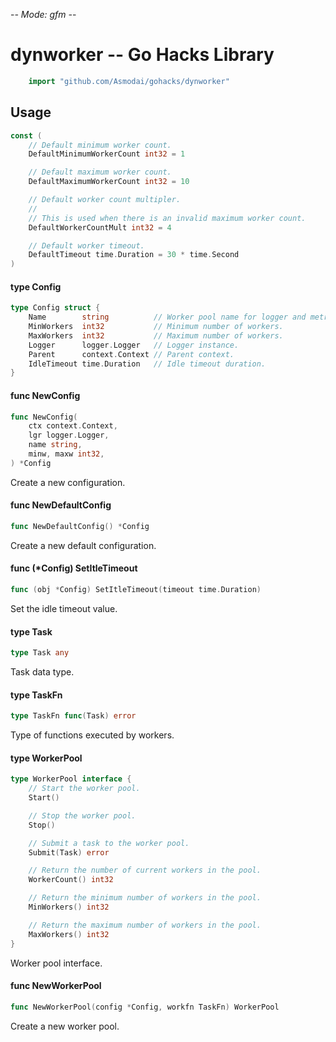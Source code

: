 -*- Mode: gfm -*-

# dynworker -- Go Hacks Library

```go
    import "github.com/Asmodai/gohacks/dynworker"
```

## Usage

```go
const (
	// Default minimum worker count.
	DefaultMinimumWorkerCount int32 = 1

	// Default maximum worker count.
	DefaultMaximumWorkerCount int32 = 10

	// Default worker count multipler.
	//
	// This is used when there is an invalid maximum worker count.
	DefaultWorkerCountMult int32 = 4

	// Default worker timeout.
	DefaultTimeout time.Duration = 30 * time.Second
)
```

#### type Config

```go
type Config struct {
	Name        string          // Worker pool name for logger and metrics.
	MinWorkers  int32           // Minimum number of workers.
	MaxWorkers  int32           // Maximum number of workers.
	Logger      logger.Logger   // Logger instance.
	Parent      context.Context // Parent context.
	IdleTimeout time.Duration   // Idle timeout duration.
}
```


#### func  NewConfig

```go
func NewConfig(
	ctx context.Context,
	lgr logger.Logger,
	name string,
	minw, maxw int32,
) *Config
```
Create a new configuration.

#### func  NewDefaultConfig

```go
func NewDefaultConfig() *Config
```
Create a new default configuration.

#### func (*Config) SetItleTimeout

```go
func (obj *Config) SetItleTimeout(timeout time.Duration)
```
Set the idle timeout value.

#### type Task

```go
type Task any
```

Task data type.

#### type TaskFn

```go
type TaskFn func(Task) error
```

Type of functions executed by workers.

#### type WorkerPool

```go
type WorkerPool interface {
	// Start the worker pool.
	Start()

	// Stop the worker pool.
	Stop()

	// Submit a task to the worker pool.
	Submit(Task) error

	// Return the number of current workers in the pool.
	WorkerCount() int32

	// Return the minimum number of workers in the pool.
	MinWorkers() int32

	// Return the maximum number of workers in the pool.
	MaxWorkers() int32
}
```

Worker pool interface.

#### func  NewWorkerPool

```go
func NewWorkerPool(config *Config, workfn TaskFn) WorkerPool
```
Create a new worker pool.
